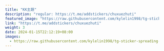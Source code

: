 ```yaml
---
title: "KK主題"
description: "regular: https://t.me/addstickers/chuxuezhuti"
featured_image: "https://raw.githubusercontent.com/kylelin1998/tg-sticker-spreading-worldwide-images/main/img/c8dfba02-a85d-49c2-a7b6-8a6f9868dfc4.jpg"
link: "https://t.me/addstickers/chuxuezhuti"
weight: 3
date: 2024-01-15T22:12:19+08:00
images:
  - https://raw.githubusercontent.com/kylelin1998/tg-sticker-spreading-worldwide-images/main/img/c8dfba02-a85d-49c2-a7b6-8a6f9868dfc4.jpg
---
```

